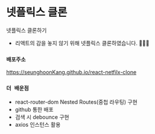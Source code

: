 # 넷플릭스 클론

넷플릭스 클론하기

- 리액트의 감을 놓지 않기 위해 넷플릭스 클론하였습니다. 🧑🏻‍💻

### `배포주소`

https://seunghoonKang.github.io/react-netfilx-clone

### `더 배운점`

- react-router-dom Nested Routes(중첩 라우팅) 구현
- github 통한 배포
- 검색 시 debounce 구현
- axios 인스턴스 활용
